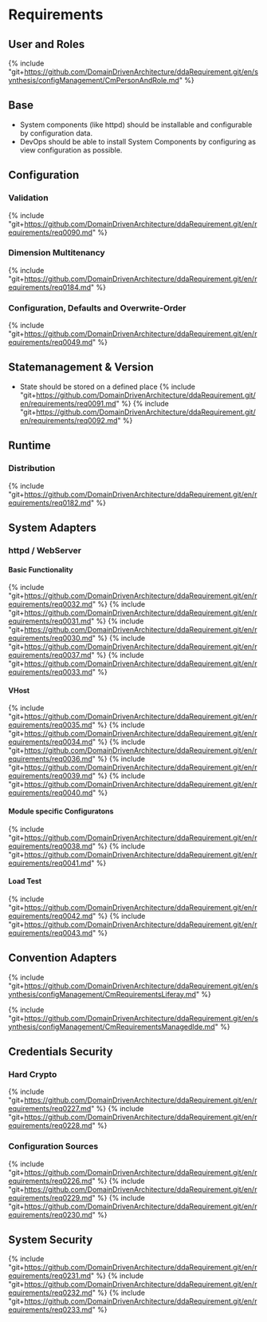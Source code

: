 # Requirements

## User and Roles
{% include "git+https://github.com/DomainDrivenArchitecture/ddaRequirement.git/en/synthesis/configManagement/CmPersonAndRole.md" %}

## Base
* System components (like httpd) should be installable and configurable by configuration data.
* DevOps should be able to install System Components by configuring as view configuration as possible. 

## Configuration
### Validation
{% include "git+https://github.com/DomainDrivenArchitecture/ddaRequirement.git/en/requirements/req0090.md" %}

### Dimension Multitenancy
{% include "git+https://github.com/DomainDrivenArchitecture/ddaRequirement.git/en/requirements/req0184.md" %}

### Configuration, Defaults and Overwrite-Order
{% include "git+https://github.com/DomainDrivenArchitecture/ddaRequirement.git/en/requirements/req0049.md" %}
   
## Statemanagement & Version
* State should be stored on a defined place
{% include "git+https://github.com/DomainDrivenArchitecture/ddaRequirement.git/en/requirements/req0091.md" %}
{% include "git+https://github.com/DomainDrivenArchitecture/ddaRequirement.git/en/requirements/req0092.md" %}

## Runtime
### Distribution
{% include "git+https://github.com/DomainDrivenArchitecture/ddaRequirement.git/en/requirements/req0182.md" %}
    
## System Adapters
### httpd / WebServer
#### Basic Functionality
{% include "git+https://github.com/DomainDrivenArchitecture/ddaRequirement.git/en/requirements/req0032.md" %}
{% include "git+https://github.com/DomainDrivenArchitecture/ddaRequirement.git/en/requirements/req0031.md" %}
{% include "git+https://github.com/DomainDrivenArchitecture/ddaRequirement.git/en/requirements/req0030.md" %}
{% include "git+https://github.com/DomainDrivenArchitecture/ddaRequirement.git/en/requirements/req0037.md" %}
{% include "git+https://github.com/DomainDrivenArchitecture/ddaRequirement.git/en/requirements/req0033.md" %}

#### VHost
{% include "git+https://github.com/DomainDrivenArchitecture/ddaRequirement.git/en/requirements/req0035.md" %}
{% include "git+https://github.com/DomainDrivenArchitecture/ddaRequirement.git/en/requirements/req0034.md" %}
{% include "git+https://github.com/DomainDrivenArchitecture/ddaRequirement.git/en/requirements/req0036.md" %}
{% include "git+https://github.com/DomainDrivenArchitecture/ddaRequirement.git/en/requirements/req0039.md" %}
{% include "git+https://github.com/DomainDrivenArchitecture/ddaRequirement.git/en/requirements/req0040.md" %}

#### Module specific Configuratons 
{% include "git+https://github.com/DomainDrivenArchitecture/ddaRequirement.git/en/requirements/req0038.md" %}
{% include "git+https://github.com/DomainDrivenArchitecture/ddaRequirement.git/en/requirements/req0041.md" %}

#### Load Test
{% include "git+https://github.com/DomainDrivenArchitecture/ddaRequirement.git/en/requirements/req0042.md" %}
{% include "git+https://github.com/DomainDrivenArchitecture/ddaRequirement.git/en/requirements/req0043.md" %}

## Convention Adapters
{% include "git+https://github.com/DomainDrivenArchitecture/ddaRequirement.git/en/synthesis/configManagement/CmRequirementsLiferay.md" %}

{% include "git+https://github.com/DomainDrivenArchitecture/ddaRequirement.git/en/synthesis/configManagement/CmRequirementsManagedIde.md" %}


## Credentials Security
### Hard Crypto
{% include "git+https://github.com/DomainDrivenArchitecture/ddaRequirement.git/en/requirements/req0227.md" %}
{% include "git+https://github.com/DomainDrivenArchitecture/ddaRequirement.git/en/requirements/req0228.md" %}

### Configuration Sources
{% include "git+https://github.com/DomainDrivenArchitecture/ddaRequirement.git/en/requirements/req0226.md" %}
{% include "git+https://github.com/DomainDrivenArchitecture/ddaRequirement.git/en/requirements/req0229.md" %}
{% include "git+https://github.com/DomainDrivenArchitecture/ddaRequirement.git/en/requirements/req0230.md" %}

## System Security
{% include "git+https://github.com/DomainDrivenArchitecture/ddaRequirement.git/en/requirements/req0231.md" %}
{% include "git+https://github.com/DomainDrivenArchitecture/ddaRequirement.git/en/requirements/req0232.md" %}
{% include "git+https://github.com/DomainDrivenArchitecture/ddaRequirement.git/en/requirements/req0233.md" %}




